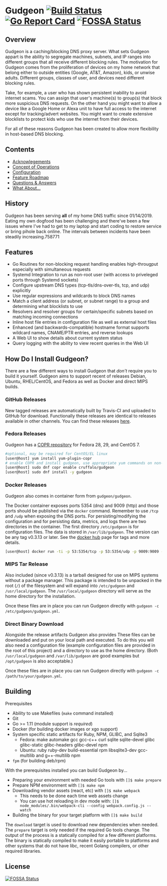# Gudgeon [![Build Status](https://travis-ci.org/chrisruffalo/gudgeon.svg?branch=master)](https://travis-ci.org/chrisruffalo/gudgeon) [![Go Report Card](https://goreportcard.com/badge/github.com/chrisruffalo/gudgeon)](https://goreportcard.com/report/github.com/chrisruffalo/gudgeon) [![FOSSA Status](https://app.fossa.io/api/projects/git%2Bgithub.com%2Fchrisruffalo%2Fgudgeon.svg?type=shield)](https://app.fossa.io/projects/git%2Bgithub.com%2Fchrisruffalo%2Fgudgeon?ref=badge_shield)

## Overview
Gudgeon is a caching/blocking DNS proxy server. What sets Gudgeon appart is the ability to segregate machines, subnets, and IP ranges into different groups that 
all receive different blocking rules. The motivation for Gudgeon comes from the proliferation of devices on my home network that belong either to outside entities 
(Google, AT&T, Amazon), kids, or unwise adults. Different groups, classes of user, and devices need different blocking rules.

Take, for example, a user who has shown persistent inability to avoid internet scams. You can assign that user's machine(s) to group(s) that block more suspicious DNS requests. 
On the other hand you might want to allow a device like a Google Home or Alexa unit to have full access to the internet except for tracking/advert websites. You might want to 
create extensive blocklists to protect kids who use the internet from their devices.

For all of these reasons Gudgeon has been created to allow more flexibility in host-based DNS blocking.

## Contents
* [Acknowlegements](docs/ACK.md)
* [Concept of Operations](docs/OPERATIONS.md)
* [Configuration](docs/CONFIG.md)
* [Feature Roadmap](docs/ROADMAP.md)
* [Questions & Answers](docs/QA.md)
* [What About...](docs/WHATABOUT.md)

## History
Gudgeon has been serving **all** of my home DNS traffic since 01/14/2019. Eating my own dogfood has been challenging and there've been a few issues where I've had to get to my laptop and start coding to restore service or bring pihole back online. The intervals between incidents have been steadily increasing.758771

## Features
* Go Routines for non-blocking request handling enables high-througput especially with simultaneous requests
* Systemd Integration to run as non-root user (with access to priveleged ports through Systemd sockets)
* Configure upstream DNS types (tcp-tls/dns-over-tls, tcp, and udp) explicitly
* Use regular expressions and wildcards to block DNS names
* Match a client address (or subnet, or subnet range) to a group and determining what blocklists to use
* Resolvers and resolver groups for certain/specific subnets based on matching incoming connections
* Inline host file entries in configuration file as well as external host files
* Enhanced (and backwards-compatible) hostname format supports wildcard names, CNAME/PTR entries, and reverse lookups
* A Web UI to show details about current system status
* Query logging with the ability to view recent queries in the Web UI

## How Do I Install Gudgeon?
There are a few different ways to install Gudgeon that *don't* require you to build it yourself. Gudgeon aims to support recent of releases Debian, Ubuntu, RHEL/CentOS, and Fedora as well as Docker and direct MIPS builds.

### GitHub Releases
New tagged releases are automatically built by Travis-CI and uploaded to GitHub for download. Functionally these releases are identical to releases available in other channels. You can find these releases [here](https://github.com/chrisruffalo/gudgeon/releases).

### Fedora Releases
Gudgeon has a [COPR repository](https://copr.fedorainfracloud.org/coprs/cruffalo/gudgeon/) for Fedora 28, 29, and CentOS 7. 
```bash
#optional, may be required for CentOS/EL linux
[user@host] yum install yum-plugin-copr
# enable COPR and install gudgeon, use appropriate yum commands on non-dnf platforms
[user@host] sudo dnf copr enable cruffalo/gudgeon
[user@host] sudo dnf install -y gudgeon
```

### Docker Releases
Gudgeon also comes in container form from `gudgeon/gudgeon`.

The Docker container exposes ports 5354 (dns) and 9009 (http) and those ports should be published via the `docker` command. Remember to use `/tcp` and `/udp` when exposing the DNS ports. For persisting/modifying the configuration and for persisting data, metrics, and logs there are two directories in the container. The first directory `/etc/gudgeon` is for configuration files. The data is stored in `/var/lib/gudgeon`. The version can be any tag v0.3.13 or later. See the [docker hub](https://cloud.docker.com/u/gudgeon/repository/docker/gudgeon/gudgeon) page for tags and more details.

```bash
[user@host] docker run -ti -p 53:5354/tcp -p 53:5354/udp -p 9009:9009 -v /etc/gudgeon:/etc/gudgeon -v /var/lib/gudgeon:/var/lib/gudgeon gudgeon/gudgeon:${version}
```

### MIPS Tar Release
Also included (since v0.3.13) is a tarball designed for use on MIPS systems without a package manager. This package is intended to be unpacked in the root (`/`) of the filesystem and will expand into `/etc/gudgeon` and `/usr/local/gudgeon`. The `/usr/local/gudgeon` directory will serve as the home directory for the installation. 

Once these files are in place you can run Gudgeon directly with `gudgeon -c /etc/gudgeon/gudgeon.yml`.

### Direct Binary Download
Alongside the release artifacts Gudgeon also provides These files can be downloaded and put on your local path and executed. To do this you will also need a configuration file (example configuration files are provided in the root of this project) and a directory to use as the home directory. (Both `/usr/local/gudgeon` and `/var/lib/gudgeon` are good examples but `/opt/gudgeon` is also acceptable.)

Once these files are in place you can run Gudgeon directly with `gudgeon -c /path/to/your/gudgeon.yml`.

## Building
Prerequisites
* Ability to use Makefiles (`make` command installed)
* Git
* Go >= 1.11 (module support is *required*)
* Docker (for building docker images or xgo support)
* System specific static artifacts for Ruby, NPM, GLIBC, and Sqlite3
  * Fedora: make automake gcc gcc-c++ curl sqlite sqlite-devel glibc glibc-static glibc-headers glibc-devel npm
  * Ubuntu: ruby ruby-dev build-essential rpm libsqlite3-dev gcc-multilib and g++-multilib npm
* `fpm` (for building deb/rpm)  

With the prerequisites installed you can build Gudgeon by...
* Preparing your environment with needed Go tools with `[]$ make prepare`
* Prepare NPM environment with `[]$ make npm`
* Downloading vendor assets (react, etc) with `[]$ make webpack` 
  * This needs to be done each time web assets change
  * You can use hot reloading in dev mode with: `[]$ node_modules/.bin/webpack-cli --config webpack.config.js --watch`
* Building the binary for your target platform with `[]$ make build`

The `download` target is used to download new dependencies when needed. The `prepare` target is only needed if the required Go tools change. The output of the process is a statically compiled for a few different platforms. The binary is statically compiled to make it easily portable to platforms and other systems that do not have libc, recent Golang compilers, or other required libraries.

## License
[![FOSSA Status](https://app.fossa.io/api/projects/git%2Bgithub.com%2Fchrisruffalo%2Fgudgeon.svg?type=large)](https://app.fossa.io/projects/git%2Bgithub.com%2Fchrisruffalo%2Fgudgeon?ref=badge_large)